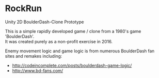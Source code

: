 # RockRun  
Unity 2D BoulderDash-Clone Prototype  
  
This is a simple rapidly developed game / clone from a 1980's game 'BoulderDash'.  
It was created purely as a non-profit exercise in 2016.  
  
Enemy movement logic and game logic is from numerous BoulderDash fan sites and remakes including:  
-  http://codeincomplete.com/posts/boulderdash-game-logic/   
-  http://www.bd-fans.com/  
  
